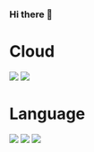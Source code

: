 ### Hi there 👋

# Cloud
<img src="https://img.shields.io/badge/AWS-FF9900?style=flat-square&logo=Amazon AWS&logoColor=navy">
<img src="https://img.shields.io/badge/NaverCloud-03C75A?style=flat-square&logo=Naver&logoColor=white">

# Language
<img src="https://img.shields.io/badge/C-A8B9CC?style=flat-square&logo=C&logoColor=navy">  <img src="https://img.shields.io/badge/C++-00599C?style=flat-square&logo=C++&logoColor=navy">  <img src="https://img.shields.io/badge/Python-3776AB?style=flat-square&logo=Python&logoColor=navy">

<!--
**YeongJJo/YeongJJo** is a ✨ _special_ ✨ repository because its `README.md` (this file) appears on your GitHub profile.

Here are some ideas to get you started:

- 🔭 I’m currently working on ...
- 🌱 I’m currently learning ...
- 👯 I’m looking to collaborate on ...
- 🤔 I’m looking for help with ...
- 💬 Ask me about ...
- 📫 How to reach me: ...
- 😄 Pronouns: ...
- ⚡ Fun fact: ...
-->
